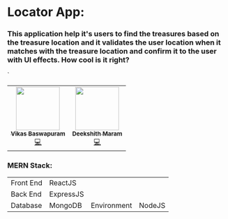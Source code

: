 # Locator App:
### This application help it's users to find the treasures based on the treasure location and it validates the user location when it matches with the treasure location and confirm it to the user with UI effects. How cool is it right?

<table>
  <tr>
    <td align="center"><a href="https://github.com/Vikas2004"><img src="https://avatars.githubusercontent.com/u/60014528?s=400&u=1d1b38ceb231dedb3dc4d9de6d41bd1603eb9590&v=4" width="100px;" alt=""/><br /><sub><b>Vikas Baswapuram</b></sub></a><br /><a href="https://github.com/Vikas2004" title="Code">💻</a></td>
    <td align="center"><a href="https://github.com/Dixith1196"><img src="https://avatars.githubusercontent.com/u/60023341?s=400&u=fb45357be42f7f2b97401c4e7f6e607b781c8f8b&v=4" width="100px;" alt=""/><br /><sub><b>Deekshith Maram</b></sub></a><br /><a href="https://github.com/Dixith1196" title="Code">💻</a></td>
    </tr>
`   </table>

<h3>MERN Stack:</h3>
<table>
  <tbody>
  <tr>
     <td>Front End</td>
     <td>ReactJS</td>
    </tr>
   <tr>
     <td>Back End</td>
     <td>ExpressJS</td>
    </tr>
   <tr>
     <td>Database</td>
     <td>MongoDB</td>
     <td>Environment</td>
     <td>NodeJS</td>
    </tr>
  </tbody>
  </table>
